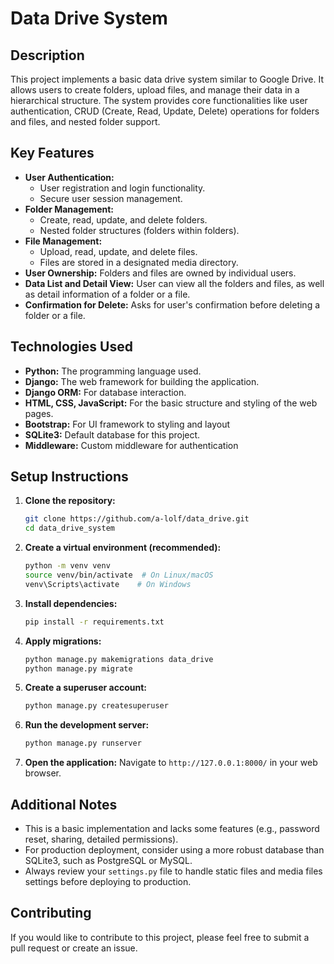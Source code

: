 # Data Drive System

## Description

This project implements a basic data drive system similar to Google Drive. It allows users to create folders, upload files, and manage their data in a hierarchical structure. The system provides core functionalities like user authentication, CRUD (Create, Read, Update, Delete) operations for folders and files, and nested folder support.

## Key Features

*   **User Authentication:**
    *   User registration and login functionality.
    *   Secure user session management.
*   **Folder Management:**
    *   Create, read, update, and delete folders.
    *   Nested folder structures (folders within folders).
*   **File Management:**
    *   Upload, read, update, and delete files.
    *   Files are stored in a designated media directory.
*   **User Ownership:** Folders and files are owned by individual users.
*  **Data List and Detail View:** User can view all the folders and files, as well as detail information of a folder or a file.
*   **Confirmation for Delete:** Asks for user's confirmation before deleting a folder or a file.

## Technologies Used

*   **Python:** The programming language used.
*   **Django:** The web framework for building the application.
*   **Django ORM:** For database interaction.
*   **HTML, CSS, JavaScript:** For the basic structure and styling of the web pages.
*   **Bootstrap:** For UI framework to styling and layout
*   **SQLite3:** Default database for this project.
*   **Middleware:** Custom middleware for authentication

## Setup Instructions

1.  **Clone the repository:**

    ```bash
    git clone https://github.com/a-lolf/data_drive.git
    cd data_drive_system
    ```

2.  **Create a virtual environment (recommended):**

    ```bash
    python -m venv venv
    source venv/bin/activate  # On Linux/macOS
    venv\Scripts\activate    # On Windows
    ```

3.  **Install dependencies:**

    ```bash
    pip install -r requirements.txt
    ```
    
4.  **Apply migrations:**

    ```bash
    python manage.py makemigrations data_drive
    python manage.py migrate
    ```

5.  **Create a superuser account:**

    ```bash
    python manage.py createsuperuser
    ```

6.  **Run the development server:**

    ```bash
    python manage.py runserver
    ```

7.  **Open the application:** Navigate to `http://127.0.0.1:8000/` in your web browser.


## Additional Notes

*   This is a basic implementation and lacks some features (e.g., password reset, sharing, detailed permissions).
*   For production deployment, consider using a more robust database than SQLite3, such as PostgreSQL or MySQL.
*   Always review your `settings.py` file to handle static files and media files settings before deploying to production.

## Contributing

If you would like to contribute to this project, please feel free to submit a pull request or create an issue.
